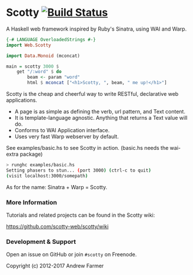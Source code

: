 # Scotty [![Build Status](https://travis-ci.org/scotty-web/scotty.svg)](https://travis-ci.org/scotty-web/scotty)

A Haskell web framework inspired by Ruby's Sinatra, using WAI and Warp.

```haskell
{-# LANGUAGE OverloadedStrings #-}
import Web.Scotty

import Data.Monoid (mconcat)

main = scotty 3000 $
    get "/:word" $ do
        beam <- param "word"
        html $ mconcat ["<h1>Scotty, ", beam, " me up!</h1>"]
```

Scotty is the cheap and cheerful way to write RESTful, declarative web applications.

* A page is as simple as defining the verb, url pattern, and Text content.
* It is template-language agnostic. Anything that returns a Text value will do.
* Conforms to WAI Application interface.
* Uses very fast Warp webserver by default.

See examples/basic.hs to see Scotty in action. (basic.hs needs the wai-extra package)

```bash
> runghc examples/basic.hs
Setting phasers to stun... (port 3000) (ctrl-c to quit)
(visit localhost:3000/somepath)
```

As for the name: Sinatra + Warp = Scotty.

### More Information

Tutorials and related projects can be found in the Scotty wiki:

https://github.com/scotty-web/scotty/wiki

### Development & Support

Open an issue on GitHub or join `#scotty` on Freenode.

Copyright (c) 2012-2017 Andrew Farmer

